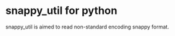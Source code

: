 snappy_util for python
==============================

snappy_util is aimed to read non-standard encoding snappy format.

